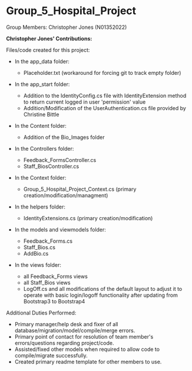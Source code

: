 # Group_5_Hospital_Project

Group Members:
Christopher Jones (N01352022)


**Christopher Jones' Contributions:**  
 
Files/code created for this project:  
 - In the app_data folder:  
   - Placeholder.txt (workaround for forcing git to track empty folder) 
   
 - In the app_start folder:  
   - Addition to the IdentityConfig.cs file with IdentityExtension method to return current logged in user 'permission' value
   - Addition/Modification of the UserAuthentication.cs file provided by Christine Bittle
   
 - In the Content folder:  
   - Addition of the Bio_Images folder
   
 - In the Controllers folder:  
   - Feedback_FormsController.cs
   - Staff_BiosController.cs
   
 - In the Context folder:  
   - Group_5_Hospital_Project_Context.cs (primary creation/modification/managment)
   
 - In the helpers folder:  
   - IdentityExtensions.cs (primary creation/modification)
   
 - In the models and viewmodels folder:  
   - Feedback_Forms.cs
   - Staff_Bios.cs
   - AddBio.cs
   
 - In the views folder:  
   -  all Feedback_Forms views
   -  all Staff_Bios views
   - LogOff.cs and all modifications of the default layout to adjust it to operate with basic login/logoff functionality after updating from Bootstrap3 to Bootstrap4

Additional Duties Performed:

  - Primary manager/help desk and fixer of all database/migration/model/compile/merge errors.  
  - Primary point of contact for resolution of team member's errors/questions regarding project/code.  
  - Assisted/fixed other models when required to allow code to compile/migrate successfully.
  - Created primary readme template for other members to use.
  

   
